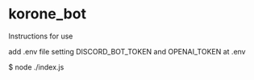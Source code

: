 # korone_bot

Instructions for use

add .env file
setting DISCORD_BOT_TOKEN and OPENAI_TOKEN at .env

$ node ./index.js